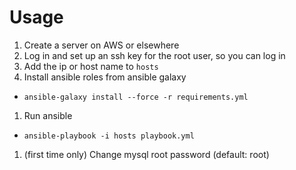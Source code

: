 # Usage

1. Create a server on AWS or elsewhere
1. Log in and set up an ssh key for the root user, so you can log in
1. Add the ip or host name to `hosts`
1. Install ansible roles from ansible galaxy
  - `ansible-galaxy install --force -r requirements.yml`
1. Run ansible
  - `ansible-playbook -i hosts playbook.yml`
1. (first time only) Change mysql root password (default: root)

